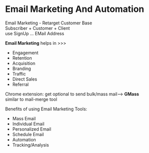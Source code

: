 # Email Marketing And Automation  

Email Marketing - Retarget Customer Base  
Subscriber + Customer + Client  
use SignUp ... EMail Address  

**Email Marketing** helps in >>>   
- Engagement  
- Retention  
- Acquisition  
- Branding  
- Traffic  
- Direct Sales  
- Referral  

Chrome extension: get optional to send bulk/mass mail--> **GMass**  
similar to mail-merge tool  

Benefits of using Email Marketing Tools:  
  - Mass Email  
  - Individual Email  
  - Personalized Email  
  - Schedule Email  
  - Automation  
  - Tracking/Analysis  
  
  

